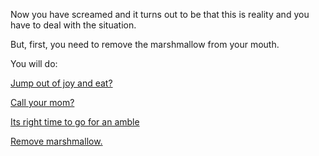 Now you have screamed and it turns out to be that this is reality and you have
to deal with the situation.

But, first, you need to remove the marshmallow from your mouth.

You will do:

[Jump out of joy and eat?](eat/jumpandeat.md)

[Call your mom?](mom/eatwithmom.md)

[Its right time to go for an amble](walk/walkwiththought.md)

[Remove marshmallow.](remove/removemarshmallow.md)

